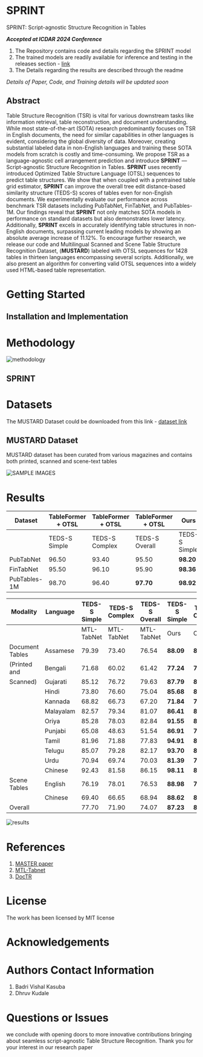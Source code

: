 # SPRINT
SPRINT: Script-agnostic Structure Recognition in Tables

***Accepted at ICDAR 2024 Conference***

1. The Repository contains code and details regarding the SPRINT model
2. The trained models are readily available for inference and testing in the releases section - [link](https://github.com/IITB-LEAP-OCR/SPRINT/releases/tag/models)
3. The Details regarding the results are described through the readme

*Details of Paper, Code, and Training details will be updated soon*

## Abstract

Table Structure Recognition (TSR) is vital for various downstream tasks like information retrieval, table reconstruction, and document understanding. While most state-of-the-art (SOTA) research predominantly focuses on TSR in English documents, the need for similar capabilities in other languages is evident, considering the global diversity of data. Moreover, creating substantial labeled data in non-English languages and training these SOTA models from scratch is costly and time-consuming. We propose TSR as a language-agnostic cell arrangement prediction and introduce **SPRINT** — Script-agnostic Structure Recognition in Tables. **SPRINT** uses recently introduced Optimized Table Structure Language (OTSL) sequences to predict table structures. We show that when coupled with a pretrained table grid estimator, **SPRINT** can improve the overall tree edit distance-based similarity structure (TEDS-S) scores of tables even for non-English documents. We experimentally evaluate our performance across benchmark TSR datasets including PubTabNet, FinTabNet, and PubTables-1M. Our findings reveal that **SPRINT** not only matches SOTA models in performance on standard datasets but also demonstrates lower latency. Additionally, **SPRINT** excels in accurately identifying table structures in non-English documents, surpassing current leading models by showing an absolute average increase of 11.12\%. To encourage further research, we release our code and  Multilingual Scanned and Scene Table Structure Recognition Dataset, (**MUSTARD**) labeled with OTSL sequences for $1428$ tables in thirteen languages encompassing several scripts. Additionally, we also present an algorithm for converting valid OTSL sequences into a widely used HTML-based table representation.





# Getting Started

## Installation and Implementation

# Methodology

![methodology](./resources/methodology_figure.png "methodology")

## SPRINT

# Datasets

The MUSTARD Dataset could be downloaded from this link - [dataset link](https://iitbacin-my.sharepoint.com/:f:/g/personal/22m2119_iitb_ac_in/EpPkVTxrxg5LqqBu-hEhX4YBiA2IAhHqFJDQIL0DExhc4Q?e=Lzd1cz)

## MUSTARD Dataset

MUSTARD dataset has been curated from various magazines and  contains both printed, scanned and scene-text tables

![SAMPLE IMAGES](./resources/mustard_samples.png "Sample MUSTARD images")


# Results


| Dataset        | TableFormer + OTSL | TableFormer + OTSL | TableFormer + OTSL | Ours   | Ours   | Ours   |
|----------------|--------------------|--------------------|--------------------|--------|--------|--------|
|                | TEDS-S Simple      | TEDS-S Complex     | TEDS-S Overall     | TEDS-S Simple | TEDS-S Complex | TEDS-S Overall |
| PubTabNet      | 96.50              | 93.40              | 95.50              | **98.20**     | **96.24**      | **97.55**      |
| FinTabNet      | 95.50              | 96.10              | 95.90              | **98.36**     | **97.99**      | **98.17**      |
| PubTables-1M   | 98.70              | 96.40              | **97.70**          | **98.92**     | **96.54**      | **97.68**      |


| Modality          | Language | TEDS-S Simple | TEDS-S Complex | TEDS-S Overall | TEDS-S Simple | TEDS-S Complex | TEDS-S Overall |
|-------------------|----------|---------------|----------------|----------------|---------------|----------------|----------------|
|                   |          | MTL-TabNet    | MTL-TabNet     | MTL-TabNet     | Ours          | Ours           | Ours           |
| Document Tables   | Assamese | 79.39         | 73.40          | 76.54          | **88.09**     | **88.74**      | **88.40**      |
| (Printed and      | Bengali  | 71.68         | 60.02          | 61.42          | **77.24**     | **78.52**      | **78.36**      |
| Scanned)          | Gujarati | 85.12         | 76.72          | 79.63          | **87.79**     | **81.34**      | **83.58**      |
|                   | Hindi    | 73.80         | 76.60          | 75.04          | **85.68**     | **88.22**      | **86.81**      |
|                   | Kannada  | 68.82         | 66.73          | 67.20          | **71.84**     | **79.02**      | **77.34**      |
|                   | Malayalam| 82.57         | 79.34          | 81.07          | **86.41**     | **85.13**      | **85.81**      |
|                   | Oriya    | 85.28         | 78.03          | 82.84          | **91.55**     | **85.20**      | **89.41**      |
|                   | Punjabi  | 65.08         | 48.63          | 51.54          | **86.91**     | **79.65**      | **80.93**      |
|                   | Tamil    | 81.96         | 71.88          | 77.83          | **94.91**     | **85.87**      | **91.21**      |
|                   | Telugu   | 85.07         | 79.28          | 82.17          | **93.70**     | **86.00**      | **89.85**      |
|                   | Urdu     | 70.94         | 69.74          | 70.03          | **81.39**     | **75.38**      | **76.86**      |
|                   | Chinese  | 92.43         | 81.58          | 86.15          | **98.11**     | **86.00**      | **91.10**      |
| Scene Tables      | English  | 76.19         | 78.01          | 76.53          | **88.98**     | **76.14**      | **85.71**      |
|                   | Chinese  | 69.40         | 66.65          | 68.94          | **88.62**     | **81.96**      | **87.27**      |
| Overall           |          | 77.70         | 71.90          | 74.07          | **87.23**     | **82.66**      | **85.19**      |

![results](./resources/qualitative_figure.png "results")

# References

1. [MASTER paper](https://arxiv.org/abs/1910.02562 "MASTER paper")
2. [MTL-Tabnet](https://github.com/namtuanly/MTL-TabNet "MTL-Tabnet")
3. [DocTR](https://github.com/mindee/doctr "DocTR")

# License

The work has been licensed by MIT license

# Acknowledgements

# Authors Contact Information

1. Badri Vishal Kasuba
2. Dhruv Kudale

# Questions or Issues

we conclude with opening doors to more innovative contributions bringing about seamless script-agnostic Table Structure Recognition. Thank you for your interest in our research paper

